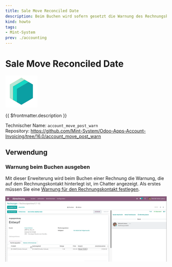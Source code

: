 ```yaml
---
title: Sale Move Reconciled Date
description: Beim Buchen wird sofern gesetzt die Warnung des Rechnungskontakt angezeigt.
kind: howto
tags:
- Mint-System
prev: ./accounting
---
```

# Sale Move Reconciled Date

![icon_oms_box](attachments/icons_odoo_mint_system.png)

{{ $frontmatter.description }}

Technischer Name: `account_move_post_warn`\
Repository: <https://github.com/Mint-System/Odoo-Apps-Account-Invoicing/tree/16.0/account_move_post_warn>

## Verwendung

### Warnung beim Buchen ausgeben

Mit dieser Erweiterung wird beim Buchen einer Rechnung die Warnung, die auf dem Rechnungskontakt hinterlegt ist, im Chatter angezeigt. Als erstes müssen Sie eine [Warnung für den Rechnungskontakt festlegen](Invoicing.md#Warnung%20für%20den%20Rechnungskontakt%20festlegen).

![Account Move Post Warn](attachments/Account%20Move%20Post%20Warn.gif)
